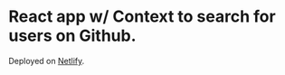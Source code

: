 # React app w/ Context to search for users on Github.

Deployed on [Netlify](https://infallible-montalcini-e23e0c.netlify.app/).
